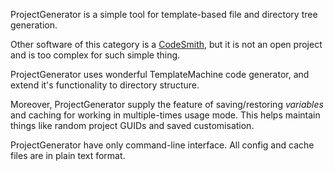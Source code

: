 ProjectGenerator is a simple tool for template-based file and directory tree generation.

Other software of this category is a [CodeSmith](http://www.ericjsmith.net/codesmith/), but it is not an open project and is too complex for such simple thing.

ProjectGenerator uses wonderful TemplateMachine code generator, and extend it's functionality to directory structure.

Moreover, ProjectGenerator supply the feature of saving/restoring _variables_ and caching for working in multiple-times usage mode. This helps maintain things like random project GUIDs and saved customisation.

ProjectGenerator have only command-line interface. All config and cache files are in plain text format.